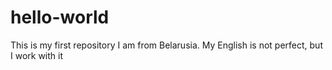 # hello-world
This is my first repository
I am from Belarusia. My English is not perfect, but I work with it
